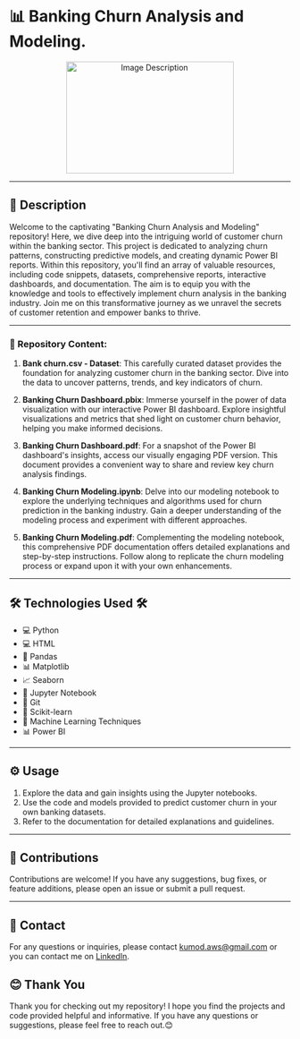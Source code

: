 <h1>📊 Banking Churn Analysis and Modeling.</h1>
<p align="center">
  <img src="https://m.economictimes.com/thumb/msid-100281493,width-1200,height-900,resizemode-4,imgsize-14062/banks-request-rbi-for-more-time-for-new-loan-provisioning-system.jpg" alt="Image Description" width="300" height="200">
</p>
 
---
<h2>📝 Description</h2>
Welcome to the captivating "Banking Churn Analysis and Modeling" repository! Here, we dive deep into the intriguing world of customer churn within the banking sector. This project is dedicated to analyzing churn patterns, constructing predictive models, and creating dynamic Power BI reports. Within this repository, you'll find an array of valuable resources, including code snippets, datasets, comprehensive reports, interactive dashboards, and documentation. The aim is to equip you with the knowledge and tools to effectively implement churn analysis in the banking industry. Join me on this transformative journey as we unravel the secrets of customer retention and empower banks to thrive.

---

<h3>📝 Repository Content:</h3>

1. **Bank churn.csv - Dataset**: This carefully curated dataset provides the foundation for analyzing customer churn in the banking sector. Dive into the data to uncover patterns, trends, and key indicators of churn.

2. **Banking Churn Dashboard.pbix**: Immerse yourself in the power of data visualization with our interactive Power BI dashboard. Explore insightful visualizations and metrics that shed light on customer churn behavior, helping you make informed decisions.

3. **Banking Churn Dashboard.pdf**: For a snapshot of the Power BI dashboard's insights, access our visually engaging PDF version. This document provides a convenient way to share and review key churn analysis findings.

4. **Banking Churn Modeling.ipynb**: Delve into our modeling notebook to explore the underlying techniques and algorithms used for churn prediction in the banking industry. Gain a deeper understanding of the modeling process and experiment with different approaches.

5. **Banking Churn Modeling.pdf**: Complementing the modeling notebook, this comprehensive PDF documentation offers detailed explanations and step-by-step instructions. Follow along to replicate the churn modeling process or expand upon it with your own enhancements.

---

<h2>🛠️ Technologies Used 🛠️</h2>
<ul>
  <li>💻 Python</li>
  <li>💻 HTML</li>
  <li>🐼 Pandas</li>
  <li>📊 Matplotlib</li>
  <li>📈 Seaborn</li>
  <li>📓 Jupyter Notebook</li>
  <li>🔗 Git</li>
  <li>🤖 Scikit-learn</li>
  <li>🧠 Machine Learning Techniques</li>
  <li>📊 Power BI</li>
</ul>

---


## ⚙️ Usage

1. Explore the data and gain insights using the Jupyter notebooks.
2. Use the code and models provided to predict customer churn in your own banking datasets.
3. Refer to the documentation for detailed explanations and guidelines.

---

## 👥 Contributions

Contributions are welcome! If you have any suggestions, bug fixes, or feature additions, please open an issue or submit a pull request.

---

## 📧 Contact

For any questions or inquiries, please contact [kumod.aws@gmail.com](mailto:kumod.aws@gmail.com) or you can contact me on [LinkedIn](https://www.linkedin.com/in/kumod-sharma/).

<h2>😊 Thank You</h2>
<p>Thank you for checking out my repository! I hope you find the projects and code provided helpful and informative. If you have any questions or suggestions, please feel free to reach out.😊</p>
